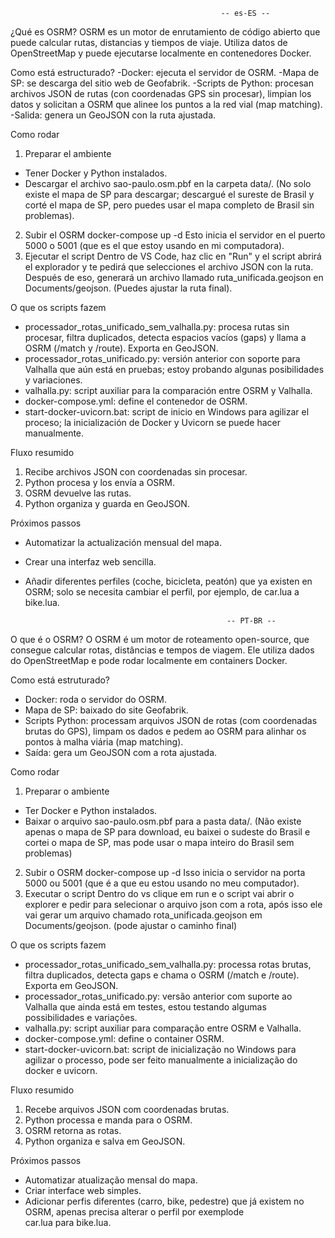                                                    -- es-ES -- 

¿Qué es OSRM?
OSRM es un motor de enrutamiento de código abierto que puede calcular rutas, distancias y tiempos de viaje. Utiliza datos de OpenStreetMap y puede ejecutarse localmente en contenedores Docker.

Como está estructurado?
-Docker: ejecuta el servidor de OSRM.
-Mapa de SP: se descarga del sitio web de Geofabrik.
-Scripts de Python: procesan archivos JSON de rutas (con coordenadas GPS sin procesar), limpian los datos y solicitan a OSRM que alinee los puntos a la red vial (map matching).
-Salida: genera un GeoJSON con la ruta ajustada.

Como rodar
1. Preparar el ambiente
- Tener Docker y Python instalados.
- Descargar el archivo sao-paulo.osm.pbf en la carpeta data/. 
(No solo existe el mapa de SP para descargar; descargué el sureste de Brasil y corté el mapa de SP, pero puedes usar el mapa completo de Brasil sin problemas).
2. Subir el OSRM
docker-compose up -d
Esto inicia el servidor en el puerto 5000 o 5001 (que es el que estoy usando en mi computadora).
3. Ejecutar el script
Dentro de VS Code, haz clic en "Run" y el script abrirá el explorador y te pedirá que selecciones el archivo JSON con la ruta. Después de eso, generará un archivo llamado ruta_unificada.geojson en Documents/geojson. (Puedes ajustar la ruta final).

O que os scripts fazem
- processador_rotas_unificado_sem_valhalla.py: procesa rutas sin procesar, filtra duplicados, detecta espacios vacíos (gaps) y llama a OSRM (/match y /route). Exporta en GeoJSON.
- processador_rotas_unificado.py: versión anterior con soporte para Valhalla que aún está en pruebas; estoy probando algunas posibilidades y variaciones.
- valhalla.py: script auxiliar para la comparación entre OSRM y Valhalla.
- docker-compose.yml: define el contenedor de OSRM.
- start-docker-uvicorn.bat: script de inicio en Windows para agilizar el proceso; la inicialización de Docker y Uvicorn se puede hacer manualmente.

Fluxo resumido
1. Recibe archivos JSON con coordenadas sin procesar.
2. Python procesa y los envía a OSRM.
3. OSRM devuelve las rutas.
4. Python organiza y guarda en GeoJSON.

Próximos passos
- Automatizar la actualización mensual del mapa.
- Crear una interfaz web sencilla.
- Añadir diferentes perfiles (coche, bicicleta, peatón) que ya existen en OSRM; solo se necesita cambiar el perfil, por ejemplo, de car.lua a bike.lua.


                                                   -- PT-BR -- 


O que é o OSRM?
O OSRM é um motor de roteamento open-source, que consegue calcular rotas, distâncias e tempos de viagem.
Ele utiliza dados do OpenStreetMap e pode rodar localmente em containers Docker.

Como está estruturado?
- Docker: roda o servidor do OSRM.
- Mapa de SP: baixado do site Geofabrik.
- Scripts Python: processam arquivos JSON de rotas (com coordenadas brutas do GPS), limpam os dados e pedem ao OSRM para alinhar os pontos à malha viária (map matching).
- Saída: gera um GeoJSON com a rota ajustada.

Como rodar
1. Preparar o ambiente
- Ter Docker e Python instalados.
- Baixar o arquivo sao-paulo.osm.pbf para a pasta data/. 
(Não existe apenas o mapa de SP para download, eu baixei o sudeste do Brasil e cortei o mapa de SP, mas pode usar o mapa inteiro do Brasil sem problemas)
2. Subir o OSRM
docker-compose up -d
Isso inicia o servidor na porta 5000 ou 5001 (que é a que eu estou usando no meu computador).
3. Executar o script
Dentro do vs clique em run e o script vai abrir o explorer e pedir para selecionar o arquivo json com a rota, após isso ele vai gerar um arquivo chamado rota_unificada.geojson em Documents/geojson.  (pode ajustar o caminho final)


O que os scripts fazem
- processador_rotas_unificado_sem_valhalla.py: processa rotas brutas, filtra duplicados, detecta gaps e chama o OSRM (/match e /route). Exporta em GeoJSON.
- processador_rotas_unificado.py: versão anterior com suporte ao Valhalla que ainda está em testes, estou testando algumas possibilidades e variações.
- valhalla.py: script auxiliar para comparação entre OSRM e Valhalla.
- docker-compose.yml: define o container OSRM.
- start-docker-uvicorn.bat: script de inicialização no Windows para agilizar o processo, pode ser feito manualmente a inicialização do docker e uvicorn.

Fluxo resumido
1. Recebe arquivos JSON com coordenadas brutas.
2. Python processa e manda para o OSRM.
3. OSRM retorna as rotas.
4. Python organiza e salva em GeoJSON.

Próximos passos
- Automatizar atualização mensal do mapa.
- Criar interface web simples.
- Adicionar perfis diferentes (carro, bike, pedestre) que já existem no OSRM, apenas precisa alterar o perfil por exemplode car.lua para bike.lua.
